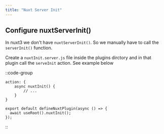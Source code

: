 ```yaml
---
title: "Nuxt Server Init"
---
```


## Configure nuxtServerInit()

In nuxt3 we don't have `nuxtServerInit()`. So we manually have to call the `serverInit()` function.

Create a `nuxtInit.server.js` file inside the plugins dirctory and in that plugin call the `serveInit` action. See example below

::code-group

```js[store/Root.js]
action: {
    async nuxtInit() {
        // ...
    }
}
```

```js[nuxtInit.server.js]
export default defineNuxtPlugin(async () => {
  await useRoot().nuxtInit();
});
```
::

##
